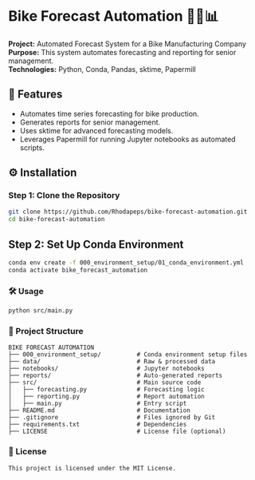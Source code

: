 # Bike Forecast Automation 🚴‍♂️📊

**Project:** Automated Forecast System for a Bike Manufacturing Company  
**Purpose:** This system automates forecasting and reporting for senior management.  
**Technologies:** Python, Conda, Pandas, sktime, Papermill  

## 📌 Features

- Automates time series forecasting for bike production.
- Generates reports for senior management.
- Uses sktime for advanced forecasting models.
- Leverages Papermill for running Jupyter notebooks as automated scripts.

## ⚙️ Installation

### Step 1: Clone the Repository

```sh
git clone https://github.com/Rhodapeps/bike-forecast-automation.git
cd bike-forecast-automation
```

## Step 2: Set Up Conda Environment

```sh
conda env create -f 000_environment_setup/01_conda_environment.yml
conda activate bike_forecast_automation
```

### 🛠 Usage

```sh
python src/main.py
```

### 📂 Project Structure

```text
BIKE FORECAST AUTOMATION
├── 000_environment_setup/          # Conda environment setup files
├── data/                           # Raw & processed data
├── notebooks/                      # Jupyter notebooks
├── reports/                        # Auto-generated reports
├── src/                            # Main source code
│   ├── forecasting.py              # Forecasting logic
│   ├── reporting.py                # Report automation
│   ├── main.py                     # Entry script
├── README.md                       # Documentation
├── .gitignore                      # Files ignored by Git
├── requirements.txt                # Dependencies
├── LICENSE                         # License file (optional)
```

### 📄 License

```text
This project is licensed under the MIT License.
```
